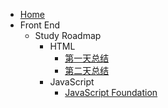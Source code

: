 - [Home](/)
- Front End
	- Study Roadmap
		- HTML
			- [第一天总结](前端/前端路线/HTML/第一天总结) 
			- [第二天总结](前端/前端路线/HTML/第二天总结)
		- JavaScript 
			- [JavaScript Foundation](前端/前端路线/JavaScript/Javascript基础)
		